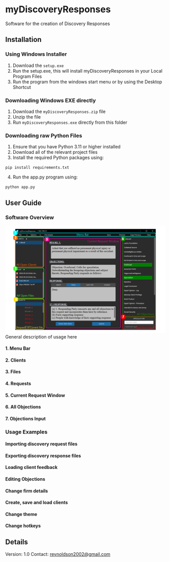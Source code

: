 # myDiscoveryResponses
Software for the creation of Discovery Responses
## Installation
### Using Windows Installer
1. Download the ```setup.exe```
2. Run the setup.exe, this will install myDiscoveryResponses in your Local Program Files
3. Run the program from the windows start menu or by using the Desktop Shortcut

### Downloading Windows EXE directly
1. Download the ```myDiscoveryResponses.zip``` file
2. Unzip the file
3. Run ```myDiscoveryResponses.exe``` directly from this folder

### Downloading raw Python Files
1. Ensure that you have Python 3.11 or higher installed
2. Download all of the relevant project files
3. Install the required Python packages using:
```
pip install requirements.txt
```
4. Run the app.py program using:
```
python app.py
```

## User Guide
### Software Overview
![Example Screenshot](./USER_GUIDE_IMAGE.png)
General description of usage here
#### 1. Menu Bar
#### 2. Clients
#### 3. Files
#### 4. Requests
#### 5. Current Request Window
#### 6. All Objections
#### 7. Objections Input

### Usage Examples
#### Importing discovery request files

#### Exporting discovery response files

#### Loading client feedback

#### Editing Objections

#### Change firm details

#### Create, save and load clients

#### Change theme

#### Change hotkeys

## Details
Version: 1.0
Contact: reynoldson2002@gmail.com

